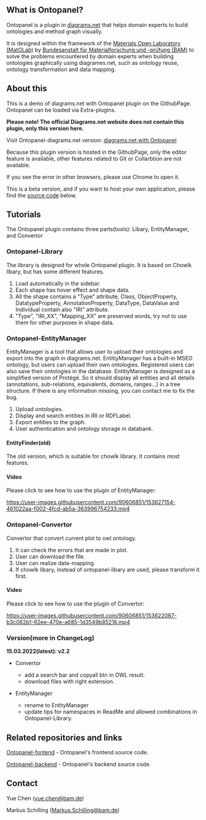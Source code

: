 ## What is Ontopanel?

Ontopanel is a plugin in [diagrams.net](https://app.diagrams.net) that helps domain experts to build ontologies and method graph visually.

It is designed within the framework of the [Materials Open Laboratory (MatOLab)](https://github.com/Mat-O-Lab) by [Bundesanstalt für Materialforschung und -prüfung (BAM)](https://www.bam.de/Navigation/DE/Home/home.html) to solve the problems encountered by domain experts when building ontologies graphically using diagrames.net, such as ontology reuse, ontology transformation and data mapping.

## About this

This is a demo of diagrams.net with Ontopanel plugin on the GithubPage. Ontopanel can be loaded via Extra-plugins. 

**Please note! The official Diagrams.net website does not contain this plugin, only this version here.**

Visit Ontopanel-diagrams.net version: [diagrams.net with Ontopanel](https://yuechenbam.github.io/src/main/webapp/index.html)

Because this plugin version is hosted in the GithubPage, only the editor feature is available, other features related to Git or Collarbtion are not available.

If you see the error in other browsers, please use Chrome to open it.

This is a beta version, and if you want to host your own application, please find the [source code](#related-repositories-and-links) below.

## Tutorials

The Ontopanel plugin contains three parts(tools): Libary, EntityManager, and Convertor

### Ontopanel-Library

The library is designed for whole Ontopanel plugin. It is based on Chowlk libary, but has some different features.

1. Load automatically in the sidebar.
2. Each shape has hover effect and shape data.
3. All the shape contains a "Type" attribute, Class, ObjectProperty, DatatypeProperty, AnnotationProperty, DataType, DataValue and Individual contain also "IRI" attribute.
4. "Type", "IRI_XX", "Mapping_XX" are preserved words, try not to use them for other purposes in shape data.

### Ontopanel-EntityManager

EntityManager is a tool that allows user to upload their ontologies and export into the graph in diagrams.net.
EntitiyManager has a built-in MSEO ontology, but users can upload their own ontologies. Registered users can also save their ontologies in the database.
EntitiyManager is designed as a simplified version of Protégé. So it should display all entities and all details (annotations, sub-relations, equivalents, domains, ranges...) in a tree structure. If there is any information missing, you can contact me to fix the bug.

1. Upload ontologies.
2. Display and search entities in IRI or RDFLabel.
3. Export entities to the graph.
4. User authentication and ontology storage in databank.

#### EntityFinder(old)

The old version, which is suitable for chowlk library. It contains most features.

#### Video

Please click to see how to use the plugin of EntityManager:

https://user-images.githubusercontent.com/90606851/153627154-461022aa-f002-4fcd-ab5a-363996754233.mp4

### Ontopanel-Convertor

Convertor that convert current plot to owl ontology.

1. It can check the errors that are made in plot.
2. User can download the file.
3. User can realize data-mapping.
4. If chowlk libary, instead of ontopanel-libary are used, please transform it first.

#### Video

Please click to see how to use the plugin of Convertor:

https://user-images.githubusercontent.com/90606851/153622067-b3c062b1-92ee-470e-a685-1d3549b85216.mp4

### Version(more in ChangeLog)

**15.03.2022(latest): v2.2**

- Convertor
  - add a search bar and copyall btn in OWL result.
  - download files with right extension.
- EntityManager

  - rename to EntityManager
  - update tips for namespaces in ReadMe and allowed combinations in Ontopanel-Library.

## Related repositories and links

[Ontopanel-fontend](https://github.com/yuechenbam/Ontopanel-frontend) - Ontopanel's frontend source code.

[Ontopanel-backend](https://github.com/yuechenbam/Ontopanel-backend) - Ontopanel's backend source code.

## Contact

Yue Chen (yue.chen@bam.de)

Markus Schilling (Markus.Schilling@bam.de)
